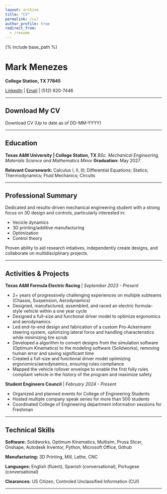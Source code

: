 ```yaml
---
layout: archive
title: "CV"
permalink: /cv/
author_profile: true
redirect_from:
  - /resume
---
```


{% include base_path %}

# Mark Menezes
**College Station, TX 77845**

[LinkedIn](https://www.linkedin.com/in/menezes-mark) | [Email](mailto:menezes.mark@gmail.com) | (512) 920-7446
  
---

## Download My CV
Download CV (Up to date as of DD-MM-YYYY)

---
  
## Education
**Texas A&M University | College Station, TX**
*BSc. Mechanical Engineering, Materials Science and Mathematics Minor*
**Graduation:** May 2027

**Relavant Coursework:**
Calculus I, II, III; Differential Equations; Statics; Thermodynamics; Fluid Mechanics; Circuits

---

## Professional Summary
Dedicated and results-driven mechanical engineering student with a strong focus on 3D design and controls, particularly interested in:

* Vecicle dynamics
* 3D printing/additive manufacturing
* Optimization
* Control theory

Proven ability to aid research intiatives, independently create designs, and collaborate on multidisciplinary projects.

---

## Activities & Projects
**Texas A&M Formula Electric Racing** | *September 2023 - Present*

* 2+ years of progressively challenging experiences on multiple subteams (Chassis, Suspension, Aerodynamics)
* Designed, manufactured, assembled, and raced an electric formula-style vehicle within a one year cycle
* Designed a full-size and functional driver model to optimize ergonomics and aerodynamics
* Led end-to-end design and fabrication of a custom Pro-Ackermann steering system, optimizing lateral force and
handling characteristics while minimizing tire scrub
* Developed a algorithm to convert designs from the simulation software (Optimum Kinematics) to the modeling
software (Solidworks), removing human error and saving significant time
* Created a full-size and functional driver model optimizing ergonomics/aerodynamics, ensuring rules compliance
* Mapped the vehicle rollover envelope to enable the first fully rules compliant vehicle in the history of the program
and maximize safety

**Student Engineers Council** | *February 2024 - Present*
* Organized and planned events for College of Engineering Students
* Hosted multiple company speak series for more than 500 students
* Coordinated College of Engineering department information sessions for Freshman

---

## Technical Skills
**Software:** Solidworks, Optimum Kinematics, Multisim, Prusa Slicer, Onshape, Autodesk Inventor, Python, Microsoft Office, Github

**Manufacturing:** 3D Printing, Mill, Lathe, CNC

**Languages:** English (fluent), Spanish (conversational), Portugese (conversational)

**Clearances:** US Citizen, Controled Unclassified Information (CUI)

---
